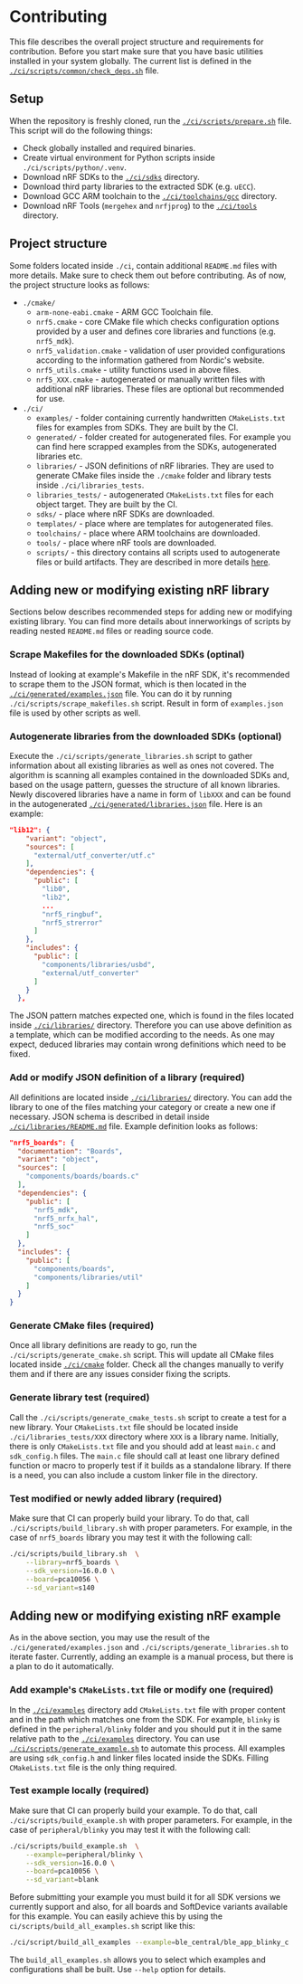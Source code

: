 # Contributing

This file describes the overall project structure and requirements for
contribution. Before you start make sure that you have basic utilities installed
in your system globally. The current list is defined in the
[`./ci/scripts/common/check_deps.sh`](./scripts/common/check_deps.sh) file.

## Setup

When the repository is freshly cloned, run the [`./ci/scripts/prepare.sh`](./scripts/prepare.sh)
file. This script will do the following things:

- Check globally installed and required binaries.
- Create virtual environment for Python scripts inside `./ci/scripts/python/.venv`.
- Download nRF SDKs to the [`./ci/sdks`](./sdks) directory.
- Download third party libraries to the extracted SDK (e.g. `uECC`).
- Download GCC ARM toolchain to the [`./ci/toolchains/gcc`](./toolchains/gcc) directory.
- Download nRF Tools (`mergehex` and `nrfjprog`) to the [`./ci/tools`](./tools) directory.

## Project structure

Some folders located inside `./ci`, contain additional `README.md` files
with more details. Make sure to check them out before contributing. As of now,
the project structure looks as follows:

- `./cmake/`
  - `arm-none-eabi.cmake` - ARM GCC Toolchain file.
  - `nrf5.cmake` - core CMake file which checks configuration options provided
    by a user and defines core libraries and functions (e.g. `nrf5_mdk`).
  - `nrf5_validation.cmake` - validation of user provided configurations
    according to the information gathered from Nordic's website.
  - `nrf5_utils.cmake` - utility functions used in above files.
  - `nrf5_XXX.cmake` - autogenerated or manually written files with additional
    nRF libraries. These files are optional but recommended for use.
- `./ci/`
  - `examples/` - folder containing currently handwritten `CMakeLists.txt` files
    for examples from SDKs. They are built by the CI.
  - `generated/` - folder created for autogenerated files. For example you can
    find here scrapped examples from the SDKs, autogenerated libraries etc.
  - `libraries/` - JSON definitions of nRF libraries. They are used to generate
    CMake files inside the `./cmake` folder and library tests inside `./ci/libraries_tests`.
  - `libraries_tests/` - autogenerated `CMakeLists.txt` files for each object
    target. They are built by the CI.
  - `sdks/` - place where nRF SDKs are downloaded.
  - `templates/` - place where are templates for autogenerated files.
  - `toolchains/` - place where ARM toolchains are downloaded.
  - `tools/` - place where nRF tools are downloaded.
  - `scripts/` - this directory contains all scripts used to autogenerate files
    or build artifacts. They are described in more details [here](./scripts/README.md).

## Adding new or modifying existing nRF library

Sections below describes recommended steps for adding new or modifying existing
library. You can find more details about innerworkings of scripts by reading
nested `README.md` files or reading source code.

### Scrape Makefiles for the downloaded SDKs (optinal)

Instead of looking at example's Makefile in the nRF SDK, it's recommended to
scrape them to the JSON format, which is then located in the
[`./ci/generated/examples.json`](./generated/examples.json) file. You can do it
by running `./ci/scripts/scrape_makefiles.sh` script. Result in form of
`examples.json` file is used by other scripts as well.

### Autogenerate libraries from the downloaded SDKs (optional)

Execute the `./ci/scripts/generate_libraries.sh` script to gather information
about all existing libraries as well as ones not covered. The algorithm is
scanning all examples contained in the downloaded SDKs and, based on the usage
pattern, guesses the structure of all known libraries. Newly discovered libraries
have a name in form of `libXXX` and can be found in the autogenerated
[`./ci/generated/libraries.json`](./generated/libraries.json) file.
Here is an example:

```json
"lib12": {
    "variant": "object",
    "sources": [
      "external/utf_converter/utf.c"
    ],
    "dependencies": {
      "public": [
        "lib0",
        "lib2",
        ...
        "nrf5_ringbuf",
        "nrf5_strerror"
      ]
    },
    "includes": {
      "public": [
        "components/libraries/usbd",
        "external/utf_converter"
      ]
    }
  },
```

The JSON pattern matches expected one, which is found in the files located
inside [`./ci/libraries/`](./libraries) directory. Therefore you can use above
definition as a template, which can be modified according to the needs. As one
may expect, deduced libraries may contain wrong definitions which need to be
fixed.

### Add or modify JSON definition of a library (required)

All definitions are located inside [`./ci/libraries/`](./libraries) directory.
You can add the library to one of the files matching your category or create a
new one if necessary. JSON schema is described in detail inside
[`./ci/libraries/README.md`](./libraries/README.md) file. Example definition
looks as follows:

```json
"nrf5_boards": {
  "documentation": "Boards",
  "variant": "object",
  "sources": [
    "components/boards/boards.c"
  ],
  "dependencies": {
    "public": [
      "nrf5_mdk",
      "nrf5_nrfx_hal",
      "nrf5_soc"
    ]
  },
  "includes": {
    "public": [
      "components/boards",
      "components/libraries/util"
    ]
  }
}
```

### Generate CMake files (required)

Once all library definitions are ready to go, run the
`./ci/scripts/generate_cmake.sh` script. This will update all CMake files
located inside [`./ci/cmake`](../cmake) folder. Check all the changes manually
to verify them and if there are any issues consider fixing the scripts.

### Generate library test (required)

Call the `./ci/scripts/generate_cmake_tests.sh` script to create a test for a
new library. Your `CMakeLists.txt` file should be located inside
`./ci/libraries_tests/XXX` directory where `XXX` is a library name. Initially,
there is only `CMakeLists.txt` file and you should add at least `main.c` and
`sdk_config.h` files. The `main.c` file should call at least one library defined
function or macro to properly test if it builds as a standalone library. If
there is a need, you can also include a custom linker file in the directory.

### Test modified or newly added library (required)

Make sure that CI can properly build your library. To do that, call
`./ci/scripts/build_library.sh` with proper parameters. For example, in the case
of `nrf5_boards` library you may test it with the following call:

```bash
./ci/scripts/build_library.sh  \
    --library=nrf5_boards \
    --sdk_version=16.0.0 \
    --board=pca10056 \
    --sd_variant=s140
```

## Adding new or modifying existing nRF example

As in the above section, you may use the result of the
`./ci/generated/examples.json` and `./ci/scripts/generate_libraries.sh` to
iterate faster. Currently, adding an example is a manual process, but there is
a plan to do it automatically.

### Add example's `CMakeLists.txt` file or modify one (required)

In the [`./ci/examples`](./examples) directory add `CMakeLists.txt` file with
proper content and in the path which matches one from the SDK. For example,
`blinky` is defined in the `peripheral/blinky` folder and you should put it in
the same relative path to the [`./ci/examples`](./examples) directory. You can
use [`./ci/scripts/generate_example.sh`](./scripts/generate_example.sh) to
automate this process. All examples are using `sdk_config.h` and linker files
located inside the SDKs. Filling `CMakeLists.txt` file is the only thing
required.

### Test example locally (required)

Make sure that CI can properly build your example. To do that, call
`./ci/scripts/build_example.sh` with proper parameters. For example, in the case
of `peripheral/blinky` you may test it with the following call:

```bash
./ci/scripts/build_example.sh  \
    --example=peripheral/blinky \
    --sdk_version=16.0.0 \
    --board=pca10056 \
    --sd_variant=blank
```

Before submitting your example you must build it for all SDK versions we
currently support and also, for all boards and SoftDevice variants available
for this example. You can easily achieve this by using the
`ci/scripts/build_all_examples.sh` script like this:

```bash
./ci/script/build_all_examples --example=ble_central/ble_app_blinky_c
```

The `build_all_examples.sh` allows you to select which examples and
configurations shall be built. Use `--help` option for details.
